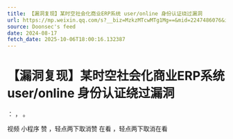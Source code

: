 ```yaml
---
title: 【漏洞复现】某时空社会化商业ERP系统 user/online 身份认证绕过漏洞
url: https://mp.weixin.qq.com/s?__biz=MzkzMTcwMTg1Mg==&mid=2247486076&idx=1&sn=5c5616fb7c16e18fd5caff5a00e17c75
source: Doonsec's feed
date: 2024-08-17
fetch_date: 2025-10-06T18:00:16.132387
---
```


# 【漏洞复现】某时空社会化商业ERP系统 user/online 身份认证绕过漏洞

：
，
。

视频
小程序
赞
，轻点两下取消赞
在看
，轻点两下取消在看